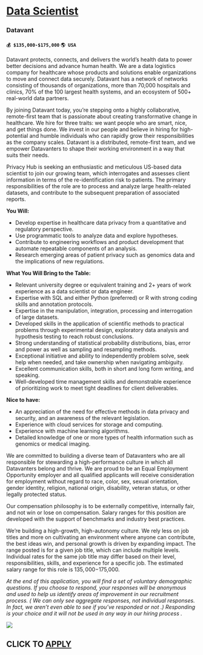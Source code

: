 # [Data Scientist](https://www.remotewlb.com/apply/data-scientist-77225)  
### Datavant  
#### `💰 $135,000-$175,000` `🌎 USA`  

Datavant protects, connects, and delivers the world’s health data to power better decisions and advance human health. We are a data logistics company for healthcare whose products and solutions enable organizations to move and connect data securely. Datavant has a network of networks consisting of thousands of organizations, more than 70,000 hospitals and clinics, 70% of the 100 largest health systems, and an ecosystem of 500+ real-world data partners.

By joining Datavant today, you’re stepping onto a highly collaborative, remote-first team that is passionate about creating transformative change in healthcare. We hire for three traits: we want people who are smart, nice, and get things done. We invest in our people and believe in hiring for high-potential and humble individuals who can rapidly grow their responsibilities as the company scales. Datavant is a distributed, remote-first team, and we empower Datavanters to shape their working environment in a way that suits their needs.

Privacy Hub is seeking an enthusiastic and meticulous US-based data scientist to join our growing team, which interrogates and assesses client information in terms of the re-identification risk to patients. The primary responsibilities of the role are to process and analyze large health-related datasets, and contribute to the subsequent preparation of associated reports.

**You Will:**

  * Develop expertise in healthcare data privacy from a quantitative and regulatory perspective.
  * Use programmatic tools to analyze data and explore hypotheses.
  * Contribute to engineering workflows and product development that automate repeatable components of an analysis.
  * Research emerging areas of patient privacy such as genomics data and the implications of new regulations.

**What You Will Bring to the Table:**

  * Relevant university degree or equivalent training and 2+ years of work experience as a data scientist or data engineer.
  * Expertise with SQL and either Python (preferred) or R with strong coding skills and annotation protocols.
  * Expertise in the manipulation, integration, processing and interrogation of large datasets.
  * Developed skills in the application of scientific methods to practical problems through experimental design, exploratory data analysis and hypothesis testing to reach robust conclusions.
  * Strong understanding of statistical probability distributions, bias, error and power as well as sampling and resampling methods.
  * Exceptional initiative and ability to independently problem solve, seek help when needed, and take ownership when navigating ambiguity.
  * Excellent communication skills, both in short and long form writing, and speaking. 
  * Well-developed time management skills and demonstrable experience of prioritizing work to meet tight deadlines for client deliverables.

**Nice to have:**

  * An appreciation of the need for effective methods in data privacy and security, and an awareness of the relevant legislation.
  * Experience with cloud services for storage and computing.
  * Experience with machine learning algorithms.
  * Detailed knowledge of one or more types of health information such as genomics or medical imaging.

We are committed to building a diverse team of Datavanters who are all responsible for stewarding a high-performance culture in which all Datavanters belong and thrive. We are proud to be an Equal Employment Opportunity employer and all qualified applicants will receive consideration for employment without regard to race, color, sex, sexual orientation, gender identity, religion, national origin, disability, veteran status, or other legally protected status.

Our compensation philosophy is to be externally competitive, internally fair, and not win or lose on compensation. Salary ranges for this position are developed with the support of benchmarks and industry best practices.

We’re building a high-growth, high-autonomy culture. We rely less on job titles and more on cultivating an environment where anyone can contribute, the best ideas win, and personal growth is driven by expanding impact. The range posted is for a given job title, which can include multiple levels. Individual rates for the same job title may differ based on their level, responsibilities, skills, and experience for a specific job. The estimated salary range for this role is $135,000-$175,000.

_At the end of this application, you will find a set of voluntary demographic questions. If you choose to respond, your responses will be_ _anonymous and_ _used to help us identify areas of improvement in our recruitment process._ _(_ _We can only see aggregate responses, not individual responses. In fact, we aren’t even able to see if you’ve responded or not_ _.)_ _Responding is your choice and it will not be used in any way in our hiring process_ _._

![](https://remotive.com/job/track/1901519/blank.gif?source=public_api)  
## CLICK TO [APPLY](https://www.remotewlb.com/apply/data-scientist-77225)

